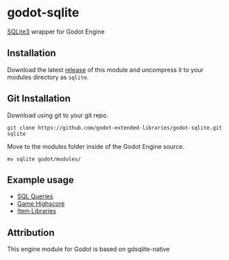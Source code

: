 # godot-sqlite

[SQLite3](https://www.sqlite.org/) wrapper for Godot Engine

## Installation

Download the latest [release](https://github.com/godot-extended-libraries/godot-sqlite/releases) of this module and uncompress it to your modules directory as `sqlite`.

## Git Installation

Download using git to your git repo.

```
git clone https://github.com/godot-extended-libraries/godot-sqlite.git sqlite
```

Move to the modules folder inside of the Godot Engine source.

```
mv sqlite godot/modules/
```

## Example usage

- [SQL Queries](https://github.com/godot-extended-libraries/godot-sqlite/blob/master/demo/SQLite/game_highscore.gd)
- [Game Highscore](https://raw.githubusercontent.com/godot-extended-libraries/godot-sqlite/master/demo/SQLite/item_database.gd)
- [Item Libraries](https://github.com/godot-extended-libraries/godot-sqlite/blob/master/demo/SQLite/item_database.gd)

## Attribution

This engine module for Godot is based on gdsqlite-native

